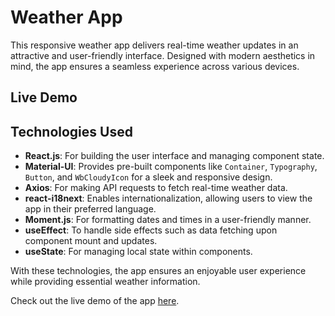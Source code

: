# Weather App

This responsive weather app delivers real-time weather updates in an attractive and user-friendly interface. Designed with modern aesthetics in mind, the app ensures a seamless experience across various devices.

## Live Demo


## Technologies Used

- **React.js**: For building the user interface and managing component state.
- **Material-UI**: Provides pre-built components like `Container`, `Typography`, `Button`, and `WbCloudyIcon` for a sleek and responsive design.
- **Axios**: For making API requests to fetch real-time weather data.
- **react-i18next**: Enables internationalization, allowing users to view the app in their preferred language.
- **Moment.js**: For formatting dates and times in a user-friendly manner.
- **useEffect**: To handle side effects such as data fetching upon component mount and updates.
- **useState**: For managing local state within components.

With these technologies, the app ensures an enjoyable user experience while providing essential weather information.

Check out the live demo of the app [here](https://react-wheater-app.netlify.app/).
